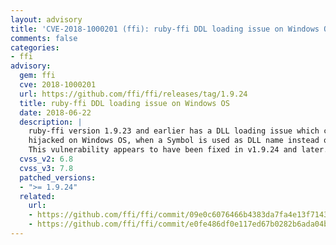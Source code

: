 ```yaml
---
layout: advisory
title: 'CVE-2018-1000201 (ffi): ruby-ffi DDL loading issue on Windows OS'
comments: false
categories:
- ffi
advisory:
  gem: ffi
  cve: 2018-1000201
  url: https://github.com/ffi/ffi/releases/tag/1.9.24
  title: ruby-ffi DDL loading issue on Windows OS
  date: 2018-06-22
  description: |
    ruby-ffi version 1.9.23 and earlier has a DLL loading issue which can be
    hijacked on Windows OS, when a Symbol is used as DLL name instead of a String
    This vulnerability appears to have been fixed in v1.9.24 and later.
  cvss_v2: 6.8
  cvss_v3: 7.8
  patched_versions:
  - ">= 1.9.24"
  related:
    url:
    - https://github.com/ffi/ffi/commit/09e0c6076466b4383da7fa4e13f714311109945a
    - https://github.com/ffi/ffi/commit/e0fe486df0e117ed67b0282b6ada04b7214ca05c
---
```

